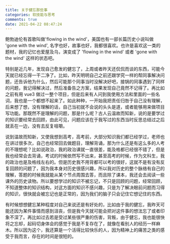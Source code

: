 ```yaml
---
title: 关于健忘那些事
categories: 软技能与思考
comments: true
date: 2021-04-22 08:47:24
---
```

鲍勃迪伦有首歌叫做'flowing in the wind'，美国也有一部长篇历史小说叫做 'gone with the wind', 名字也好，故事也好，我都很喜欢。也许是喜欢这一类的题材，我的记忆也爱屋及乌，演变成了 'flowing in the wind' 或者 'gone with the wind' 这样的状态吧。

特别是近几年，发现自己愈发的健忘了，上周或者昨天还侃侃而谈的东西，可能今天就已经忘得一干二净了。比如，昨天明明自己之前还跟学究一样的帮同事解决问题，还告诉他为什么，然后可能那个同事当时没解决好吧，接锅的同事遇到了同样的问题，我记得解决过，然后准备告之方案，结果发现自己竟然不记得了。再比如之前有用 vue3 做过一整个项目，但是后来有人问到我使用方法和里面的一些名词，我也是一个都想不起来了。如此种种，一开始我把责任归咎于自己没有理解，后来想了想，没有理解的话，自己当初就不会说的头头是道，或者能够用来做项目写功能。那既然不是理解的问题，那是什么呢？古人云温故而知新，说的是要学过的知识要经常去回顾，由此可见，问题应该在于我写过的东西当时反思总结过之后就丢在一边，没有去反复咀嚼。

说到温故而知新，又使我想到高考，高考前，大部分知识我们都已经学过，老师也在讲过很多次，自己也经常回去做题目，理解背诵，那为什么还是有这么多的人考的不理想呢？比如说政治，我的政治课就一直很差，能及格都已经很不错了，但是我也经常会去背诵，考试的时候依然写不出来，甚至高考的时候，作为文科生，我的政治也是及格线左右的。但是历史我不用背都可以考的很好，这就不是有没有反复回顾的问题了，因为我本身对历史很感兴趣，所以我对历史的整个脉络有自己的理解，答题的时候我就能从某个节点周围去答，而且除了课本，我还会去阅读一些课外的历史读物。所以要想学过的知识不被忘记，不只是回顾的问题，经常回顾，不知道整体的知识结构，对这方面的知识不感兴趣，只是为了解决眼前问题而习得的知识，很快就会被忘记也是正常的，因为我们的脑子只会记住它想记住的东西。

有时候想想健忘某种程度对自己来说还是有好处的，比如由于我的健忘，我昨天可能还因为某件事情而感到沮丧，但是我今天就可能会把对这件事的想法忘了或者印象不深了。再比如过去若是受过某些很严重的伤害，背叛，由于健忘，我也能很快将之忘却，起码切身体会的感觉于我是不复存在了，就像在看别人的经历一样麻木。所以因为这个，我还算是一个活得比较快乐的人，因为精神上的痛苦之类的感受于我而言，存在的时间是很短的。